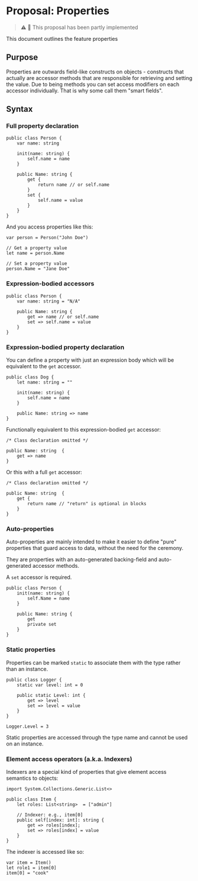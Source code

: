 # Proposal: Properties

> ⚠️ 🧩 This proposal has been partly implemented

This document outlines the feature properties

## Purpose

Properties are outwards field-like constructs on objects - constructs that actually are accessor methods that are responsible for retrieving and setting the value. Due to being methods you can set access modifiers on each accessor individually. That is why some call them "smart fields".

## Syntax

### Full property declaration

```raven
public class Person {
    var name: string

    init(name: string) {
        self.name = name
    }

    public Name: string {
        get {
            return name // or self.name
        }
        set {
            self.name = value
        }
    }
}
```

And you access properties like this:

```raven
var person = Person("John Doe")

// Get a property value
let name = person.Name

// Set a property value
person.Name = "Jane Doe"
```


### Expression-bodied accessors

```raven
public class Person {
    var name: string = "N/A"

    public Name: string {
        get => name // or self.name
        set => self.name = value
    }
}
```

### Expression-bodied property declaration

You can define a property with just an expression body which will be equivalent to the `get` accessor.

```raven
public class Dog {
    let name: string = ""

    init(name: string) {
        self.name = name
    }

    public Name: string => name
}
```

Functionally equivalent to this expression-bodied `get` accessor:

```raven
/* Class declaration omitted */

public Name: string  { 
    get => name
}
```

Or this with a full `get` accessor:


```raven
/* Class declaration omitted */

public Name: string  { 
    get {
        return name // "return" is optional in blocks
    }
}
```

### Auto-properties

Auto-properties are mainly intended to make it easier to define "pure" properties that guard access to data, without the need for the ceremony.

They are properties with an auto-generated backing-field and auto-generated accessor methods.

A `set` accessor is required.

```raven
public class Person {
    init(name: string) {
        self.Name = name
    }

    public Name: string {
        get
        private set
    }
}
```

### Static properties

Properties can be marked `static` to associate them with the type rather than an instance.

```raven
public class Logger {
    static var level: int = 0

    public static Level: int {
        get => level
        set => level = value
    }
}

Logger.Level = 3
```

Static properties are accessed through the type name and cannot be used on an instance.

### Element access operators (a.k.a. Indexers)

Indexers are a special kind of properties that give element access semantics to objects:

```raven
import System.Collections.Generic.List<>

public class Item {
    let roles: List<string>  = ["admin"]

    // Indexer: e.g., item[0]
    public self[index: int]: string {
        get => roles[index];
        set => roles[index] = value
    }
}
```

The indexer is accessed like so:

```raven
var item = Item()
let role1 = item[0]
item[0] = "cook"
```
